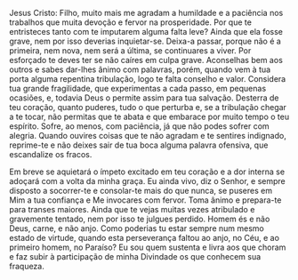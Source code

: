 Jesus Cristo: Filho, muito mais me agradam a humildade e a paciência nos trabalhos que muita devoção e fervor na prosperidade. Por que te entristeces tanto com te imputarem alguma falta leve? Ainda que ela fosse grave, nem por isso deverias inquietar-se. Deixa-a passar, porque não é a primeira, nem nova, nem será a última, se continuares a viver. Por esforçado te deves ter se não caíres em culpa grave. Aconselhas bem aos outros e sabes dar-lhes ânimo com palavras, porém, quando vem à tua porta alguma repentina tribulação, logo te falta conselho e valor. Considera tua grande fragilidade, que experimentas a cada passo, em pequenas ocasiões, e, todavia Deus o permite assim para tua salvação. Desterra de teu coração, quanto puderes, tudo o que perturba e, se a tribulação chegar a te tocar, não permitas que te abata e que embarace por muito tempo o teu espírito. Sofre, ao menos, com paciência, já que não podes sofrer com alegria. Quando ouvires coisas que te não agradam e te sentires indignado, reprime-te e não deixes sair de tua boca alguma palavra ofensiva, que escandalize os fracos.

Em breve se aquietará o ímpeto excitado em teu coração e a dor interna se adoçará com a volta da minha graça. Eu ainda vivo, diz o Senhor, e sempre disposto a socorrer-te e consolar-te mais do que nunca, se puseres em Mim a tua confiança e Me invocares com fervor. Toma ânimo e prepara-te para transes maiores. Ainda que te vejas muitas vezes atribulado e gravemente tentado, nem por isso te julgues perdido. Homem és e não Deus, carne, e não anjo. Como poderias tu estar sempre num mesmo estado de virtude, quando esta perseverança faltou ao anjo, no Céu, e ao primeiro homem, no Paraíso? Eu sou quem sustenta e livra aos que choram e faz subir à participação de minha Divindade os que conhecem sua fraqueza.